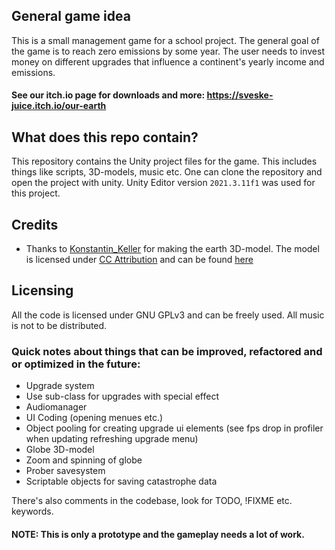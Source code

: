 ## General game idea
This is a small management game for a school project. 
The general goal of the game is to reach zero emissions by some year. The user needs to invest money on different upgrades that influence a continent's yearly income and 
emissions.

#### See our itch.io page for downloads and more: https://sveske-juice.itch.io/our-earth

## What does this repo contain?
This repository contains the Unity project files for the game. This includes things like scripts, 3D-models, music etc. One can clone the repository and open the project with unity. Unity Editor version `2021.3.11f1` was used for this project.

## Credits
* Thanks to [Konstantin_Keller](https://sketchfab.com/Konstantin_Keller) for making the earth 3D-model. The model is licensed under [CC Attribution](https://creativecommons.org/licenses/by/4.0/) and can be found [here](https://sketchfab.com/3d-models/low-poly-earth-c99483d5e2a94ca8b4f3579145584beb#download)

## Licensing
All the code is licensed under GNU GPLv3 and can be freely used. All music is not to be distributed.

### Quick notes about things that can be improved, refactored and or optimized in the future:
* Upgrade system
* Use sub-class for upgrades with special effect
* Audiomanager
* UI Coding (opening menues etc.)
* Object pooling for creating upgrade ui elements (see fps drop in profiler when updating refreshing upgrade menu)
* Globe 3D-model
* Zoom and spinning of globe
* Prober savesystem
* Scriptable objects for saving catastrophe data

There's also comments in the codebase, look for TODO, !FIXME etc. keywords.

#### NOTE: This is only a prototype and the gameplay needs a lot of work.
